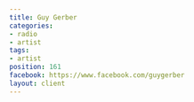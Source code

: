 ```yaml
---
title: Guy Gerber
categories:
- radio
- artist
tags:
- artist
position: 161
facebook: https://www.facebook.com/guygerber
layout: client
---
```


